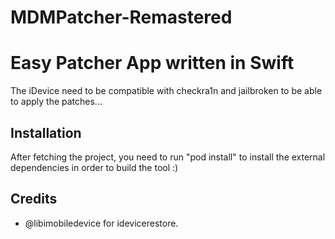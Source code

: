 # MDMPatcher-Remastered
# Easy Patcher App written in Swift

The iDevice need to be compatible with checkra1n and jailbroken to be able to apply the patches...

## Installation

After fetching the project, you need to run "pod install" to install the external dependencies in order to build the tool :)

## Credits

* @libimobiledevice for idevicerestore.
